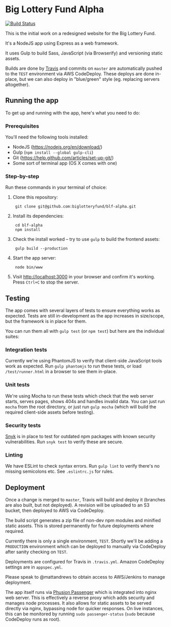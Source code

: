 # Big Lottery Fund Alpha

[![Build Status](https://travis-ci.org/biglotteryfund/blf-alpha.svg?branch=master)](https://travis-ci.org/biglotteryfund/blf-alpha)

This is the initial work on a redesigned website for the Big Lottery Fund.

It's a NodeJS app using Express as a web framework.

It uses Gulp to build Sass, JavaScript (via Browserify) and versioning static assets.

Builds are done by [Travis](https://travis-ci.org/biglotteryfund/blf-alpha) and commits on `master` are automatically pushed to the `TEST` environment via AWS CodeDeploy. These deploys are done in-place, but we can also deploy in "blue/green" style (eg. replacing servers altogether).

## Running the app

To get up and running with the app, here's what you need to do:

### Prerequisites

You'll need the following tools installed:

- NodeJS (https://nodejs.org/en/download/)
- Gulp (`npm install --global gulp-cli`)
- Git (https://help.github.com/articles/set-up-git/)
- Some sort of terminal app (OS X comes with one)

### Step-by-step

Run these commands in your terminal of choice:

1. Clone this repository:

        git clone git@github.com:biglotteryfund/blf-alpha.git
    
2. Install its dependencies:

        cd blf-alpha
        npm install
        
3. Check the install worked – try to use `gulp` to build the frontend assets:
        
        gulp build --production
        
4. Start the app server:

        node bin/www
        
5. Visit [http://localhost:3000](http://localhost:3000) in your browser and confirm it's working. Press `Ctrl+C` to stop the server.

## Testing

The app comes with several layers of tests to ensure everything works as expected. Tests are still in-development as the app increases in size/scope, but the framework is in place for them. 

You can run them all with `gulp test` (or `npm test`) but here are the individual suites:

### Integration tests
Currently we're using PhantomJS to verify that client-side JavaScript tools work as expected. Run `gulp phantomjs` to run these tests, or load `/test/runner.html` in a browser to see them in-place.

### Unit tests

We're using Mocha to run these tests which check that the web server starts, serves pages, shows 404s and handles invalid data. You can just run `mocha` from the root directory, or just run `gulp mocha` (which will build the required client-side assets before testing).

### Security tests

[Snyk](https://snyk.io/) is in place to test for outdated npm packages with known security vulnerabilities. Run `snyk test` to verify these are secure.

### Linting

We have ESLint to check syntax errors. Run `gulp lint` to verify there's no missing semicolons etc. See `.eslintrc.js` for rules.

## Deployment

Once a change is merged to `master`, Travis will build and deploy it (branches are also built, but not deployed). A revision will be uploaded to an S3 bucket, then deployed to AWS via CodeDeploy.

The build script generates a zip file of non-dev npm modules and minified static assets. This is stored permanently for future deployments where required.

Currently there is only a single environment, `TEST`. Shortly we'll be adding a `PRODUCTION` environment which can be deployed to manually via CodeDeploy after sanity checking on `TEST`.

Deployments are configured for Travis in `.travis.yml`. Amazon CodeDeploy settings are in `appspec.yml`.
 
Please speak to @mattandrews to obtain access to AWS/Jenkins to manage deployment.

The app itself runs via [Phusion Passenger](https://www.phusionpassenger.com/) which is integrated into nginx web server. This is effectively a reverse proxy which adds security and manages node processes. It also allows for static assets to be served directly via nginx, bypassing node for quicker responses. On live instances, this can be monitored by running `sudo passenger-status` (`sudo` because CodeDeploy runs as root). 

